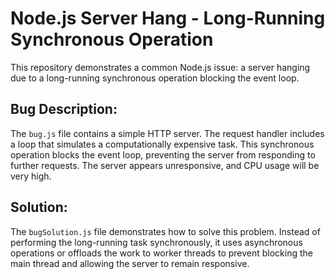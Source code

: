 # Node.js Server Hang - Long-Running Synchronous Operation

This repository demonstrates a common Node.js issue: a server hanging due to a long-running synchronous operation blocking the event loop.

## Bug Description:
The `bug.js` file contains a simple HTTP server.  The request handler includes a loop that simulates a computationally expensive task. This synchronous operation blocks the event loop, preventing the server from responding to further requests.  The server appears unresponsive, and CPU usage will be very high.

## Solution:
The `bugSolution.js` file demonstrates how to solve this problem.  Instead of performing the long-running task synchronously, it uses asynchronous operations or offloads the work to worker threads to prevent blocking the main thread and allowing the server to remain responsive.